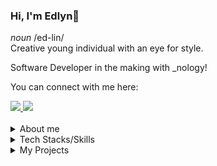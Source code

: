 ### Hi, I'm Edlyn👋
<p>
  <i>noun</i> /ed-lin/
  <br>
  Creative young individual with an eye for style.
</p>

<p>Software Developer in the making with _nology!</p>

<p>You can connect with me here:</p>
<a href="https://www.linkedin.com/in/edlyn-evangelista/">
  <img src="https://img.shields.io/badge/LinkedIn-0077B5?style=for-the-badge&logo=linkedin&logoColor=white">
</a> 
<a href="mailto:edlyn.evangelista@outlook.com"> 
  <img src="https://img.shields.io/badge/Microsoft_Outlook-0078D4?style=for-the-badge&logo=microsoft-outlook&logoColor=white">
  </a>

<br>
<br>
<details>
  <summary> About me </summary>
 
</details>


<details>
  <summary> Tech Stacks/Skills </summary>
 
</details>


<details>
  <summary> My Projects </summary>
 
</details>
